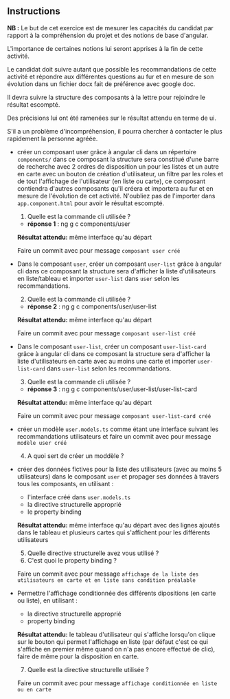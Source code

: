 ## Instructions

__NB :__ Le but de cet exercice est de mesurer les capacités du candidat par rapport à la compréhension du projet et des notions de base d'angular. 

L'importance de certaines notions lui seront apprises à la fin de cette activité. 

Le candidat doit suivre autant que possible les recommandations de cette activité et répondre aux différentes questions au fur et en mesure de son évolution dans un fichier docx fait de préférence avec google doc. 

Il devra suivre la structure des composants à la lettre pour rejoindre le résultat escompté. 

Des précisions lui ont été ramenées sur le résultat attendu en terme de ui.

S'il a un problème d'incompréhension, il pourra chercher à contacter le plus rapidement la personne agréée. 

* créer un composant user grâce à angular cli dans un répertoire `components/` dans ce composant la structure sera constitué d'une barre de recherche avec 2 ordres de disposition un pour les listes et un autre en carte avec un bouton de création d'utilisateur, un filtre par les roles et de tout l'affichage de l'utilisateur (en liste ou carte), ce composant contiendra d'autres composants qu'il créera et importera au fur et en mesure de l'évolution de cet activité. N'oubliez pas de l'importer dans `app.component.html` pour avoir le résultat escompté.

    1. Quelle est la commande cli utilisée ?
    * __réponse 1__ : ng g c components/user

    __Résultat attendu:__ même interface qu'au départ

    Faire un commit avec pour message `composant user créé`

* Dans le composant `user`, créer un composant `user-list` grâce à angular cli dans ce composant la structure sera d'afficher la liste d'utilisateurs en liste/tableau  et importer `user-list` dans `user` selon les recommandations.
    
    2. Quelle est la commande cli utilisée ?
    * __réponse 2__ : ng g c components/user/user-list

    __Résultat attendu:__ même interface qu'au départ

    Faire un commit avec pour message `composant user-list créé`

* Dans le composant `user-list`, créer un composant `user-list-card` grâce à angular cli dans ce composant la structure sera d'afficher la liste d'utilisateurs en carte avec au moins une carte   et importer `user-list-card` dans `user-list` selon les recommandations. 

    3. Quelle est la commande cli utilisée ?
    * __réponse 3__ : ng g c components/user/user-list/user-list-card
    
    __Résultat attendu:__ même interface qu'au départ

    Faire un commit avec pour message `composant user-list-card créé`

* créer un modèle `user.models.ts` comme étant une interface suivant les recommandations utilisateurs  et faire un commit avec pour message `modèle user créé`

    4. A quoi sert de créer un moddèle ?

* créer des données fictives pour la liste des utilisateurs (avec au moins 5 utilisateurs) dans le composant `user` et propager ses données à travers tous les composants, en utilisant :

    * l'interface créé dans `user.models.ts`
    * la directive structurelle approprié
    * le property binding

    
    __Résultat attendu:__ même interface qu'au départ avec des lignes ajoutés dans le tableau et plusieurs cartes qui s'affichent pour les différents utilisateurs

    5. Quelle directive structurelle avez vous utilisé ?
    6. C'est quoi le property binding ?

    Faire un commit avec pour message `affichage de la liste des utilisateurs en carte et en liste sans condition préalable`

* Permettre l'affichage conditionnée des différents dipositions (en carte ou liste), en utilisant :

    * la directive structurelle approprié
    * property binding

    
    __Résultat attendu:__ le tableau d'utilisateur qui s'affiche lorsqu'on clique sur le bouton qui permet l'affichage en liste (par défaut c'est ce qui s'affiche en premier même quand on n'a pas encore effectué de clic), faire de même pour la disposition en carte.

    7. Quelle est la directive structurelle utilisée ?

    Faire un commit avec pour message `affichage conditionnée en liste ou en carte`
